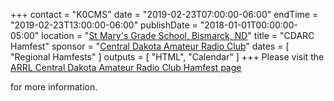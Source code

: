 +++
contact = "K0CMS"
date = "2019-02-23T07:00:00-06:00"
endTime = "2019-02-23T13:00:00-06:00"
publishDate = "2018-01-01T00:00:00-05:00"
location = "[St Mary's Grade School, Bismarck, ND](https://www.google.com/maps/place/St.+Mary's+Grade+School/@46.807125,-100.7817777,17z/)"
title = "CDARC Hamfest"
sponsor = "[Central Dakota Amateur Radio Club](http://www.cdarcnd.com/)"
dates = [ "Regional Hamfests" ]
outputs = [ "HTML", "Calendar" ]
+++
Please visit the
[ARRL Central Dakota Amateur Radio Club Hamfest
page](http://www.arrl.org/hamfests/central-dakota-arc-hamfest-1)
<!--or read the
[CDARC 2019 Hamfest Flyer](http://www.cdarcnd.com/uploads/2/0/3/8/20389489/2017_hamfest_flyer__final_.pdf)-->
for more information.
